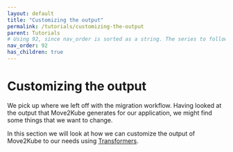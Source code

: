 ```yaml
---
layout: default
title: "Customizing the output"
permalink: /tutorials/customizing-the-output
parent: Tutorials
# Using 92, since nav_order is sorted as a string. The series to follow is 1..9, 91..99,991..999,..
nav_order: 92
has_children: true
---
```


# Customizing the output

We pick up where we left off with the migration workflow. Having looked at the output that Move2Kube generates for our application, we might find some things that we want to change.

In this section we will look at how we can customize the output of Move2Kube to our needs using [Transformers](/concepts/transformer).
